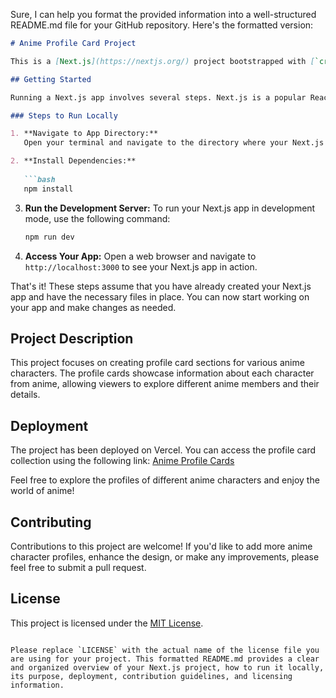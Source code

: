 Sure, I can help you format the provided information into a well-structured README.md file for your GitHub repository. Here's the formatted version:

```markdown
# Anime Profile Card Project

This is a [Next.js](https://nextjs.org/) project bootstrapped with [`create-next-app`](https://github.com/vercel/next.js/tree/canary/packages/create-next-app).

## Getting Started

Running a Next.js app involves several steps. Next.js is a popular React framework for building server-rendered and statically-generated web applications. Here's a general guide on how to run a Next.js app:

### Steps to Run Locally

1. **Navigate to App Directory:**
   Open your terminal and navigate to the directory where your Next.js app is located.

2. **Install Dependencies:**
   
   ```bash
   npm install
   ```

3. **Run the Development Server:**
   To run your Next.js app in development mode, use the following command:
   
   ```bash
   npm run dev
   ```

4. **Access Your App:**
   Open a web browser and navigate to `http://localhost:3000` to see your Next.js app in action.

That's it! These steps assume that you have already created your Next.js app and have the necessary files in place. You can now start working on your app and make changes as needed.

## Project Description

This project focuses on creating profile card sections for various anime characters. The profile cards showcase information about each character from anime, allowing viewers to explore different anime members and their details.

## Deployment

The project has been deployed on Vercel. You can access the profile card collection using the following link: [Anime Profile Cards](https://profile-card-five-liard.vercel.app/)

Feel free to explore the profiles of different anime characters and enjoy the world of anime!

## Contributing

Contributions to this project are welcome! If you'd like to add more anime character profiles, enhance the design, or make any improvements, please feel free to submit a pull request.

## License

This project is licensed under the [MIT License](LICENSE).
```

Please replace `LICENSE` with the actual name of the license file you are using for your project. This formatted README.md provides a clear and organized overview of your Next.js project, how to run it locally, its purpose, deployment, contribution guidelines, and licensing information.
